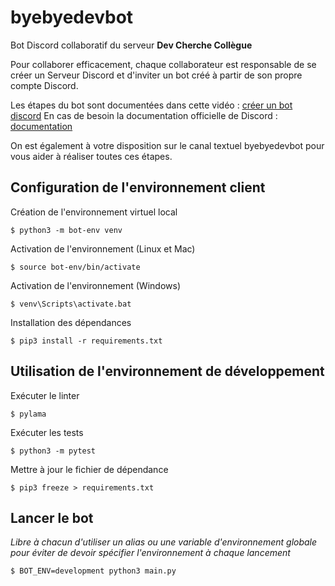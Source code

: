 # byebyedevbot

Bot Discord collaboratif du serveur **Dev Cherche Collègue**

Pour collaborer efficacement, chaque collaborateur est responsable de se créer un Serveur Discord et d'inviter un bot créé à partir de son propre compte Discord.

Les étapes du bot sont documentées dans cette vidéo : [créer un bot discord](https://www.youtube.com/watch?v=AeCytN_eQII)
En cas de besoin la documentation officielle de Discord : [documentation](https://discord.com/developers/docs/intro)

On est également à votre disposition sur le canal textuel byebyedevbot pour vous aider à réaliser toutes ces étapes.

## Configuration de l'environnement client

Création de l'environnement virtuel local

```
$ python3 -m bot-env venv
```

Activation de l'environnement (Linux et Mac)

```
$ source bot-env/bin/activate
```

Activation de l'environnement (Windows)

```
$ venv\Scripts\activate.bat
```

Installation des dépendances

```
$ pip3 install -r requirements.txt
```

## Utilisation de l'environnement de développement

Exécuter le linter

```
$ pylama
```

Exécuter les tests

```
$ python3 -m pytest
```

Mettre à jour le fichier de dépendance

```
$ pip3 freeze > requirements.txt
```

## Lancer le bot

_Libre à chacun d'utiliser un alias ou une variable d'environnement globale pour éviter de devoir spécifier l'environnement à chaque lancement_

```
$ BOT_ENV=development python3 main.py
```
